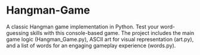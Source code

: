 # Hangman-Game
A classic Hangman game implementation in Python. Test your word-guessing skills with this console-based game. The project includes the main game logic (Hangman_Game.py), ASCII art for visual representation (art.py), and a list of words for an engaging gameplay experience (words.py).
